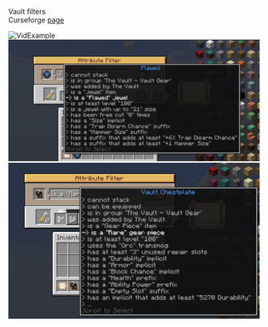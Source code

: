 Vault filters <br>
Curseforge [page](https://www.curseforge.com/minecraft/mc-mods/vault-filters)


![VidExample](assets/ExampleVid.png?raw=true "Example Video")
![JewelExample](assets/JewelExample.png?raw=true "Jewel Attributes")
![GearExample](assets/GearExample.png?raw=true "Gear Attributes")
